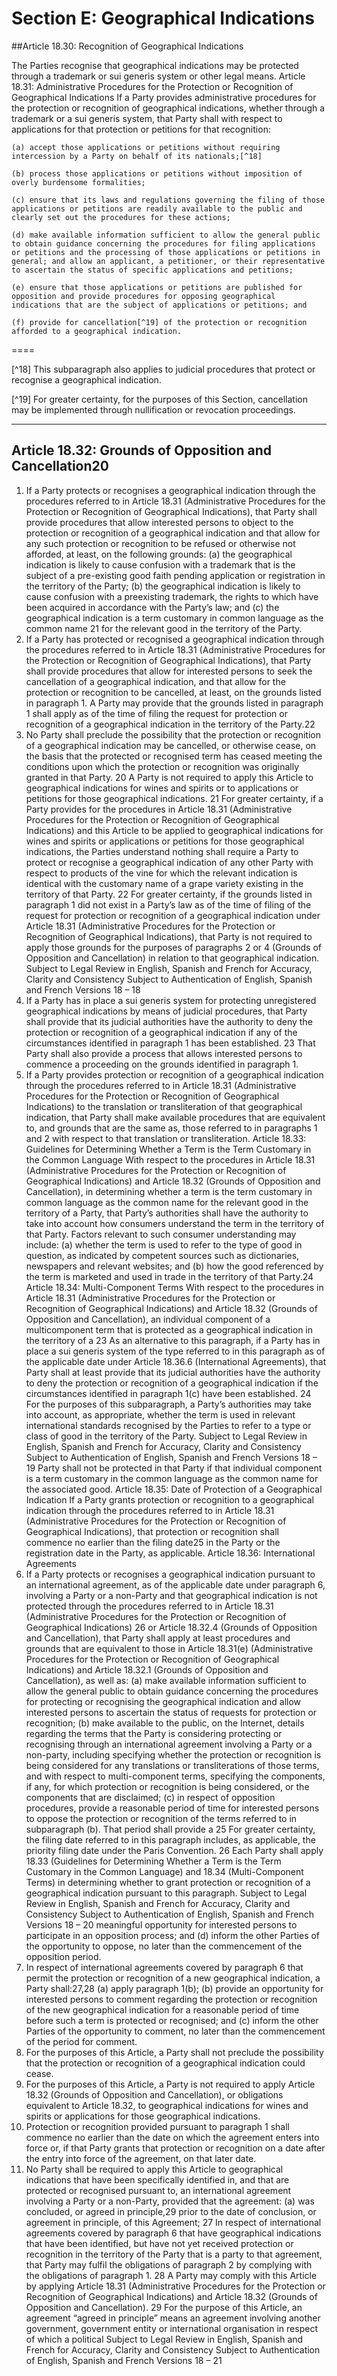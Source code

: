# Section E: Geographical Indications

##Article 18.30: Recognition of Geographical Indications

The Parties recognise that geographical indications may be protected through a trademark or sui generis system or other legal means.
Article 18.31: Administrative Procedures for the Protection or Recognition of Geographical Indications If a Party provides administrative procedures for the protection or recognition of geographical indications, whether through a trademark or a sui generis system, that Party shall with respect to applications for that protection or petitions for that recognition:

    (a) accept those applications or petitions without requiring intercession by a Party on behalf of its nationals;[^18]
    
    (b) process those applications or petitions without imposition of overly burdensome formalities;
    
    (c) ensure that its laws and regulations governing the filing of those applications or petitions are readily available to the public and clearly set out the procedures for these actions;

    (d) make available information sufficient to allow the general public to obtain guidance concerning the procedures for filing applications or petitions and the processing of those applications or petitions in general; and allow an applicant, a petitioner, or their representative to ascertain the status of specific applications and petitions;
    
    (e) ensure that those applications or petitions are published for opposition and provide procedures for opposing geographical indications that are the subject of applications or petitions; and
    
    (f) provide for cancellation[^19] of the protection or recognition afforded to a geographical indication.
    
====

[^18] This subparagraph also applies to judicial procedures that protect or recognise a geographical indication.

[^19] For greater certainty, for the purposes of this Section, cancellation may be implemented through nullification or revocation proceedings. 

---

## Article 18.32: Grounds of Opposition and Cancellation20
1. If a Party protects or recognises a geographical indication through the
procedures referred to in Article 18.31 (Administrative Procedures for the Protection
or Recognition of Geographical Indications), that Party shall provide procedures that
allow interested persons to object to the protection or recognition of a geographical
indication and that allow for any such protection or recognition to be refused or
otherwise not afforded, at least, on the following grounds:
(a) the geographical indication is likely to cause confusion with a
trademark that is the subject of a pre-existing good faith pending
application or registration in the territory of the Party;
(b) the geographical indication is likely to cause confusion with a preexisting
trademark, the rights to which have been acquired in
accordance with the Party’s law; and
(c) the geographical indication is a term customary in common language
as the common name 21 for the relevant good in the territory of the
Party.
2. If a Party has protected or recognised a geographical indication through the
procedures referred to in Article 18.31 (Administrative Procedures for the Protection
or Recognition of Geographical Indications), that Party shall provide procedures that
allow for interested persons to seek the cancellation of a geographical indication, and
that allow for the protection or recognition to be cancelled, at least, on the grounds
listed in paragraph 1. A Party may provide that the grounds listed in paragraph 1 shall
apply as of the time of filing the request for protection or recognition of a
geographical indication in the territory of the Party.22
3. No Party shall preclude the possibility that the protection or recognition of a
geographical indication may be cancelled, or otherwise cease, on the basis that the
protected or recognised term has ceased meeting the conditions upon which the
protection or recognition was originally granted in that Party.
 20 A Party is not required to apply this Article to geographical indications for wines and spirits or to
applications or petitions for those geographical indications.
21 For greater certainty, if a Party provides for the procedures in Article 18.31 (Administrative
Procedures for the Protection or Recognition of Geographical Indications) and this Article to be applied
to geographical indications for wines and spirits or applications or petitions for those geographical
indications, the Parties understand nothing shall require a Party to protect or recognise a geographical
indication of any other Party with respect to products of the vine for which the relevant indication is
identical with the customary name of a grape variety existing in the territory of that Party. 22 For greater certainty, if the grounds listed in paragraph 1 did not exist in a Party’s law as of the time
of filing of the request for protection or recognition of a geographical indication under Article 18.31
(Administrative Procedures for the Protection or Recognition of Geographical Indications), that Party is
not required to apply those grounds for the purposes of paragraphs 2 or 4 (Grounds of Opposition and
Cancellation) in relation to that geographical indication.
Subject to Legal Review in English, Spanish and French for Accuracy, Clarity
and Consistency
Subject to Authentication of English, Spanish and French Versions
18 – 18
4. If a Party has in place a sui generis system for protecting unregistered
geographical indications by means of judicial procedures, that Party shall provide that
its judicial authorities have the authority to deny the protection or recognition of a
geographical indication if any of the circumstances identified in paragraph 1 has been
established.
23 That Party shall also provide a process that allows interested persons to
commence a proceeding on the grounds identified in paragraph 1.
5. If a Party provides protection or recognition of a geographical indication
through the procedures referred to in Article 18.31 (Administrative Procedures for the
Protection or Recognition of Geographical Indications) to the translation or
transliteration of that geographical indication, that Party shall make available
procedures that are equivalent to, and grounds that are the same as, those referred to
in paragraphs 1 and 2 with respect to that translation or transliteration.
Article 18.33: Guidelines for Determining Whether a Term is the Term
Customary in the Common Language
With respect to the procedures in Article 18.31 (Administrative Procedures for
the Protection or Recognition of Geographical Indications) and Article 18.32
(Grounds of Opposition and Cancellation), in determining whether a term is the term
customary in common language as the common name for the relevant good in the
territory of a Party, that Party’s authorities shall have the authority to take into
account how consumers understand the term in the territory of that Party. Factors
relevant to such consumer understanding may include:
(a) whether the term is used to refer to the type of good in question, as
indicated by competent sources such as dictionaries, newspapers and
relevant websites; and
(b) how the good referenced by the term is marketed and used in trade in
the territory of that Party.24
Article 18.34: Multi-Component Terms
With respect to the procedures in Article 18.31 (Administrative Procedures for
the Protection or Recognition of Geographical Indications) and Article 18.32
(Grounds of Opposition and Cancellation), an individual component of a multicomponent
term that is protected as a geographical indication in the territory of a
 23 As an alternative to this paragraph, if a Party has in place a sui generis system of the type referred to
in this paragraph as of the applicable date under Article 18.36.6 (International Agreements), that Party
shall at least provide that its judicial authorities have the authority to deny the protection or recognition
of a geographical indication if the circumstances identified in paragraph 1(c) have been established. 24 For the purposes of this subparagraph, a Party’s authorities may take into account, as appropriate,
whether the term is used in relevant international standards recognised by the Parties to refer to a type
or class of good in the territory of the Party.
Subject to Legal Review in English, Spanish and French for Accuracy, Clarity
and Consistency
Subject to Authentication of English, Spanish and French Versions
18 – 19
Party shall not be protected in that Party if that individual component is a term
customary in the common language as the common name for the associated good.
Article 18.35: Date of Protection of a Geographical Indication
If a Party grants protection or recognition to a geographical indication through
the procedures referred to in Article 18.31 (Administrative Procedures for the
Protection or Recognition of Geographical Indications), that protection or recognition
shall commence no earlier than the filing date25 in the Party or the registration date in
the Party, as applicable.
Article 18.36: International Agreements
1. If a Party protects or recognises a geographical indication pursuant to an
international agreement, as of the applicable date under paragraph 6, involving a Party
or a non-Party and that geographical indication is not protected through the
procedures referred to in Article 18.31 (Administrative Procedures for the Protection
or Recognition of Geographical Indications) 26 or Article 18.32.4 (Grounds of
Opposition and Cancellation), that Party shall apply at least procedures and grounds
that are equivalent to those in Article 18.31(e) (Administrative Procedures for the
Protection or Recognition of Geographical Indications) and Article 18.32.1 (Grounds
of Opposition and Cancellation), as well as:
(a) make available information sufficient to allow the general public to
obtain guidance concerning the procedures for protecting or
recognising the geographical indication and allow interested persons to
ascertain the status of requests for protection or recognition;
(b) make available to the public, on the Internet, details regarding the
terms that the Party is considering protecting or recognising through an
international agreement involving a Party or a non-party, including
specifying whether the protection or recognition is being considered for
any translations or transliterations of those terms, and with respect to
multi-component terms, specifying the components, if any, for which
protection or recognition is being considered, or the components that
are disclaimed;
(c) in respect of opposition procedures, provide a reasonable period of
time for interested persons to oppose the protection or recognition of
the terms referred to in subparagraph (b). That period shall provide a
 25 For greater certainty, the filing date referred to in this paragraph includes, as applicable, the priority
filing date under the Paris Convention.
26 Each Party shall apply 18.33 (Guidelines for Determining Whether a Term is the Term Customary in
the Common Language) and 18.34 (Multi-Component Terms) in determining whether to grant
protection or recognition of a geographical indication pursuant to this paragraph.
Subject to Legal Review in English, Spanish and French for Accuracy, Clarity
and Consistency
Subject to Authentication of English, Spanish and French Versions
18 – 20
meaningful opportunity for interested persons to participate in an
opposition process; and
(d) inform the other Parties of the opportunity to oppose, no later than the
commencement of the opposition period.
2. In respect of international agreements covered by paragraph 6 that permit the
protection or recognition of a new geographical indication, a Party shall:27,28
(a) apply paragraph 1(b);
(b) provide an opportunity for interested persons to comment regarding the
protection or recognition of the new geographical indication for a
reasonable period of time before such a term is protected or recognised;
and
(c) inform the other Parties of the opportunity to comment, no later than
the commencement of the period for comment.
3. For the purposes of this Article, a Party shall not preclude the possibility that
the protection or recognition of a geographical indication could cease.
4. For the purposes of this Article, a Party is not required to apply Article 18.32
(Grounds of Opposition and Cancellation), or obligations equivalent to Article 18.32,
to geographical indications for wines and spirits or applications for those geographical
indications.
5. Protection or recognition provided pursuant to paragraph 1 shall commence no
earlier than the date on which the agreement enters into force or, if that Party grants
that protection or recognition on a date after the entry into force of the agreement, on
that later date.
6. No Party shall be required to apply this Article to geographical indications that
have been specifically identified in, and that are protected or recognised pursuant to,
an international agreement involving a Party or a non-Party, provided that the
agreement:
(a) was concluded, or agreed in principle,29 prior to the date of conclusion,
or agreement in principle, of this Agreement;
 27 In respect of international agreements covered by paragraph 6 that have geographical indications that
have been identified, but have not yet received protection or recognition in the territory of the Party
that is a party to that agreement, that Party may fulfil the obligations of paragraph 2 by complying with
the obligations of paragraph 1.
28 A Party may comply with this Article by applying Article 18.31 (Administrative Procedures for the
Protection or Recognition of Geographical Indications) and Article 18.32 (Grounds of Opposition and
Cancellation).
29 For the purpose of this Article, an agreement “agreed in principle” means an agreement involving
another government, government entity or international organisation in respect of which a political 
Subject to Legal Review in English, Spanish and French for Accuracy, Clarity
and Consistency
Subject to Authentication of English, Spanish and French Versions
18 – 21